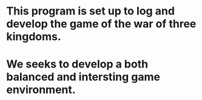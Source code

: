 # This program is set up to log and develop the game of the war of three kingdoms.
# We seeks to develop a both balanced and intersting game environment.
